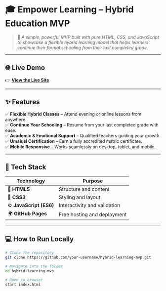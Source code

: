 # 🎓 Empower Learning – Hybrid Education MVP

> 🚀 *A simple, powerful MVP built with pure HTML, CSS, and JavaScript to showcase a flexible hybrid learning model that helps learners continue their formal schooling from their last completed grade.*

---

## 🌐 Live Demo  
👉 **[View the Live Site](https://katlego22-maker.github.io/hybrid-learning-mvp/)**  

---

## ✨ Features
✅ **Flexible Hybrid Classes** – Attend evening or online lessons from anywhere.  
✅ **Continue Your Schooling** – Resume from your last completed grade with ease.  
✅ **Academic & Emotional Support** – Qualified teachers guiding your growth.  
✅ **Umalusi Certification** – Earn a fully accredited matric certificate.  
✅ **Mobile Responsive** – Works seamlessly on desktop, tablet, and mobile.

---

## 🧰 Tech Stack
| Technology | Purpose |
|-------------|----------|
| 🧱 **HTML5** | Structure and content |
| 🎨 **CSS3** | Styling and layout |
| ⚙️ **JavaScript (ES6)** | Interactivity and validation |
| 🌍 **GitHub Pages** | Free hosting and deployment |

---

## 💻 How to Run Locally
```bash
# Clone the repository
git clone https://github.com/your-username/hybrid-learning-mvp.git

# Navigate into the folder
cd hybrid-learning-mvp

# Open in browser
start index.html
